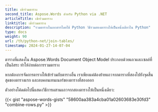 ```yaml
---
title: เข้าร่วมตาราง
second_title: Aspose.Words สำหรับ Python via .NET
articleTitle: เข้าร่วมตาราง
linktitle: เข้าร่วมตาราง
description: "รวมตารางในเอกสารโดยใช้ Python วิธีรวมสองตารางให้เป็นหนึ่งเดียวใน Python"
type: docs
weight: 90
url: /th/python-net/join-tables/
timestamp: 2024-01-27-14-07-04
---
```


ตารางที่แสดงใน Aspose.Words Document Object Model ประกอบด้วยแถวและเซลล์ที่เป็นอิสระ ทำให้ง่ายต่อการรวมตาราง

หากต้องการจัดการตารางให้เข้าร่วมกับตารางอื่น เราเพียงแค่ต้องย้ายแถวจากตารางที่สองไปยังจุดสิ้นสุดของตารางแรก และลบคอนเทนเนอร์ของตารางที่สองออก

ตัวอย่างโค้ดต่อไปนี้แสดงวิธีการผสานแถวจากสองตารางให้เป็นหนึ่งเดียว:

{{< gist "aspose-words-gists" "58600aa383a4cba01a02603683e30fd3" "combine-rows.py" >}}
